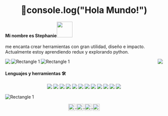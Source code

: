  <h1 align="center">👋console.log("Hola Mundo!")</h1>

#### Mi nombre es Stephanie<img src="https://media.giphy.com/media/mGcNjsfWAjY5AEZNw6/giphy.gif" width="50"> 
<p>me encanta crear herramientas con gran utilidad, diseño e impacto. Actualmente estoy aprendiendo redux y explorando python.</p>


![Rectangle 1](https://user-images.githubusercontent.com/65919895/114769967-84fb8800-9d30-11eb-9d26-85f1e4a312cc.png)
<img align='left' src="https://github-readme-stats.vercel.app/api?username=stephaniejolianis&theme=buefy&show_icons=true">
<img align='right' src="https://github-readme-stats.vercel.app/api/top-langs/?username=stephaniejolianis&theme=buefy">
![Rectangle 1](https://user-images.githubusercontent.com/65919895/114769967-84fb8800-9d30-11eb-9d26-85f1e4a312cc.png)


#### Lenguajes y herramientas 🛠 
<p align = "center">
  <img src="https://img.shields.io/badge/-JavaScript-%23F7DF1C?style=flat-square&logo=javascript&logoColor=000000&labelColor=%23F7DF1C&color=%23FFCE5A"/>
  <img src="https://img.shields.io/badge/-React-61DAFB?style=flat-square&logo=react&logoColor=ffffff"/>
  <img src="https://img.shields.io/badge/-HTML5-%23E44D27?style=flat-square&logo=html5&logoColor=ffffff"/>
  <img src="https://img.shields.io/badge/-CSS3-%231572B6?style=flat-square&logo=css3"/>
  <img src="https://img.shields.io/badge/-Sass-%23CC6699?style=flat-square&logo=sass&logoColor=ffffff"/>
  <img src="https://img.shields.io/badge/-Markdown-000000?style=flat-square&logo=markdown"/>
  <img src="https://img.shields.io/badge/-Nodejs-339933?style=flat-square&logo=Node.js&logoColor=ffffff"/>
  <img src="https://img.shields.io/badge/-npm-CB3837?style=flat-square&logo=npm"/>
  <img src="https://img.shields.io/badge/-Firebase-FFCA28?style=flat-square&logo=firebase&logoColor=ffffff"/>
  <img src="https://img.shields.io/badge/-Git-%23F05032?style=flat-square&logo=git&logoColor=%23ffffff"/>
  <img src="https://img.shields.io/badge/-GitHub-181717?style=flat-square&logo=github"/>
  <img src="http://img.shields.io/badge/-VS%20Code-007ACC?style=flat-square&logo=visual-studio-code&logoColor=ffffff"/>
</p>

![Rectangle 1](https://user-images.githubusercontent.com/65919895/114769967-84fb8800-9d30-11eb-9d26-85f1e4a312cc.png)

<p align = "center">
 <a href="https://twitter.com/Stephanie_sjg">
  <img align="center" alt="Prashant's Twitter" width="22px" src="https://cdn.jsdelivr.net/npm/simple-icons@v3/icons/twitter.svg" />
</a>
<a href="https://www.linkedin.com/in/stephaniejolianis/">
  <img align="center" alt="Prashant's's Linkdein" width="22px" src="https://cdn.jsdelivr.net/npm/simple-icons@v3/icons/linkedin.svg" />
</a>
<a href="https://github.com/StephanieJolianis">
  <img align="center" alt="Prashant's Github" width="22px" src="https://cdn.jsdelivr.net/npm/simple-icons@v3/icons/github.svg" />
</a>
<a href="https://www.hackerrank.com/stephaniejolian1">
  <img align="center" alt="Prashant's Hackerrank" width="22px" src="https://cdn.jsdelivr.net/npm/simple-icons@v3/icons/hackerrank.svg" />
</a>

</p>



<!--
**StephanieJolianis/StephanieJolianis** is a ✨ _special_ ✨ repository because its `README.md` (this file) appears on your GitHub profile.

Here are some ideas to get you started:

- 🔭 I’m currently working on ...
- 🌱 I’m currently learning ...
- 👯 I’m looking to collaborate on ...
- 🤔 I’m looking for help with ...
- 💬 Ask me about ...
- 📫 How to reach me: ...
- 😄 Pronouns: ...
- ⚡ Fun fact: ...
-->
